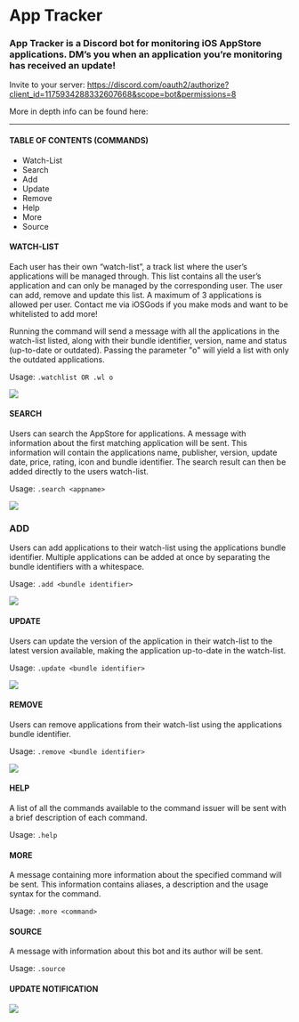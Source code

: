 # App Tracker

### App Tracker is a Discord bot for monitoring iOS AppStore applications. DM’s you when an application you’re monitoring has received an update!

Invite to your server: https://discord.com/oauth2/authorize?client_id=1175934288332607668&scope=bot&permissions=8

More in depth info can be found here: 

***

#### TABLE OF CONTENTS (COMMANDS)
* Watch-List
* Search
* Add
* Update
* Remove
* Help
* More
* Source


#### WATCH-LIST
Each user has their own “watch-list”, a track list where the user’s applications will be managed through. This list contains all the user’s application and can only be managed by the corresponding user. The user can add, remove and update this list. A maximum of 3 applications is allowed per user. Contact me via iOSGods if you make mods and want to be whitelisted to add more!

Running the command will send a message with all the applications in the watch-list listed, along with their bundle identifier, version, name and status (up-to-date or outdated). Passing the parameter "o" will yield a list with only the outdated applications.

Usage: `.watchlist OR .wl o`

![](https://i.imgur.com/JTdwnIb.png)


#### SEARCH
Users can search the AppStore for applications. A message with information about the first matching application will be sent. This information will contain the applications name, publisher, version, update date, price, rating, icon and bundle identifier. The search result can then be added directly to the users watch-list.

Usage: `.search <appname>`

![](https://i.imgur.com/DdL7MFP.png)

### ADD
Users can add applications to their watch-list using the applications bundle identifier. Multiple applications can be added at once by separating the bundle identifiers with a whitespace.

Usage: `.add <bundle identifier>`

![](https://i.imgur.com/vwB5LXE.png)

#### UPDATE
Users can update the version of the application in their watch-list to the latest version available, making the application up-to-date in the watch-list.

Usage: `.update <bundle identifier>`

![](https://i.imgur.com/q9F026M.png)


#### REMOVE
Users can remove applications from their watch-list using the applications bundle identifier.

Usage: `.remove <bundle identifier>`

![](https://i.imgur.com/OBObW1D.png)


#### HELP
A list of all the commands available to the command issuer will be sent with a brief description of each command.

Usage: `.help`


#### MORE
A message containing more information about the specified command will be sent. This information contains aliases, a description and the usage syntax for the command.

Usage: `.more <command>`


#### SOURCE
A message with information about this bot and its author will be sent.

Usage: `.source`


#### UPDATE NOTIFICATION

![](https://i.imgur.com/PzhnKVU.png)
